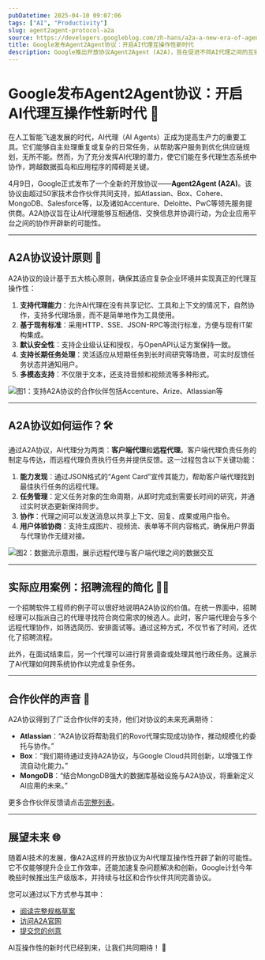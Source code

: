 ```yaml
---
pubDatetime: 2025-04-10 09:07:06
tags: ["AI", "Productivity"]
slug: agent2agent-protocol-a2a
source: https://developers.googleblog.com/zh-hans/a2a-a-new-era-of-agent-interoperability/
title: Google发布Agent2Agent协议：开启AI代理互操作性新时代
description: Google推出开放协议Agent2Agent (A2A)，旨在促进不同AI代理之间的互操作性，为企业工作流和效率带来革命性提升。
---
```


# Google发布Agent2Agent协议：开启AI代理互操作性新时代 🚀

在人工智能飞速发展的时代，AI代理（AI Agents）正成为提高生产力的重要工具。它们能够自主处理重复或复杂的日常任务，从帮助客户服务到优化供应链规划，无所不能。然而，为了充分发挥AI代理的潜力，使它们能在多代理生态系统中协作，跨越数据孤岛和应用程序的障碍是关键。

4月9日，Google正式发布了一个全新的开放协议——**Agent2Agent (A2A)**。该协议由超过50家技术合作伙伴共同支持，如Atlassian、Box、Cohere、MongoDB、Salesforce等，以及诸如Accenture、Deloitte、PwC等领先服务提供商。A2A协议旨在让AI代理能够互相通信、交换信息并协调行动，为企业应用平台之间的协作开辟新的可能性。

---

## A2A协议设计原则 🔑

A2A协议的设计基于五大核心原则，确保其适应复杂企业环境并实现真正的代理互操作性：

1. **支持代理能力**：允许AI代理在没有共享记忆、工具和上下文的情况下，自然协作，支持多代理场景，而不是简单地作为工具使用。
2. **基于现有标准**：采用HTTP、SSE、JSON-RPC等流行标准，方便与现有IT架构集成。
3. **默认安全性**：支持企业级认证和授权，与OpenAPI认证方案保持一致。
4. **支持长期任务处理**：灵活适应从短期任务到长时间研究等场景，可实时反馈任务状态并通知用户。
5. **多模态支持**：不仅限于文本，还支持音频和视频流等多种形式。

![图1：支持A2A协议的合作伙伴包括Accenture、Arize、Atlassian等](https://storage.googleapis.com/gweb-developer-goog-blog-assets/images/image1_yEPzdSr.original.png)

---

## A2A协议如何运作？🛠️

通过A2A协议，AI代理分为两类：**客户端代理**和**远程代理**。客户端代理负责任务的制定与传达，而远程代理负责执行任务并提供反馈。这一过程包含以下关键功能：

1. **能力发现**：通过JSON格式的“Agent Card”宣传其能力，帮助客户端代理找到最佳执行任务的远程代理。
2. **任务管理**：定义任务对象的生命周期，从即时完成到需要长时间的研究，并通过实时状态更新保持同步。
3. **协作**：代理之间可以发送消息以共享上下文、回复、成果或用户指令。
4. **用户体验协商**：支持生成图片、视频流、表单等不同内容格式，确保用户界面与代理协作无缝对接。

![图2：数据流示意图，展示远程代理与客户端代理之间的数据交互](https://storage.googleapis.com/gweb-developer-goog-blog-assets/images/image5_VkAG0Kd.original.png)

---

## 实际应用案例：招聘流程的简化 👩‍💻

一个招聘软件工程师的例子可以很好地说明A2A协议的价值。在统一界面中，招聘经理可以指派自己的代理寻找符合岗位需求的候选人。此时，客户端代理会与多个远程代理协作，如筛选简历、安排面试等。通过这种方式，不仅节省了时间，还优化了招聘流程。

此外，在面试结束后，另一个代理可以进行背景调查或处理其他行政任务。这展示了AI代理如何跨系统协作以完成复杂任务。

---

## 合作伙伴的声音 📢

A2A协议得到了广泛合作伙伴的支持，他们对协议的未来充满期待：

- **Atlassian**：“A2A协议将帮助我们的Rovo代理实现成功协作，推动规模化的委托与协作。”
- **Box**：“我们期待通过支持A2A协议，与Google Cloud共同创新，以增强工作流自动化能力。”
- **MongoDB**：“结合MongoDB强大的数据库基础设施与A2A协议，将重新定义AI应用的未来。”

更多合作伙伴反馈请点击[完整列表](https://developers.googleblog.com/zh-hans/a2a-a-new-era-of-agent-interoperability/#feedback)。

---

## 展望未来 🌐

随着AI技术的发展，像A2A这样的开放协议为AI代理互操作性开辟了新的可能性。它不仅能够提升企业工作效率，还能加速复杂问题解决和创新。Google计划今年晚些时候推出生产级版本，并持续与社区和合作伙伴共同完善协议。

您可以通过以下方式参与其中：

- [阅读完整规格草案](https://github.com/google/A2A)
- [访问A2A官网](https://google.github.io/A2A)
- [提交您的创意](https://docs.google.com/forms/d/e/1FAIpQLScS23OMSKnVFmYeqS2dP7dxY3eTyT7lmtGLUa8OJZfP4RTijQ/viewform)

AI互操作性的新时代已经到来，让我们共同期待！ 🎉
